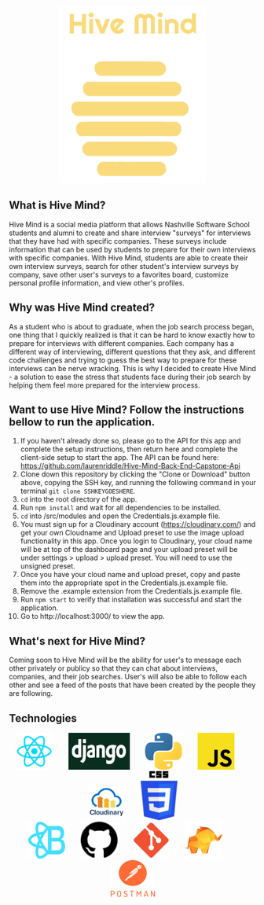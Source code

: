 <div align="center"><img src="./Logo.png" alt="Logo" width="300" height="360" /></div>


## What is Hive Mind?
Hive Mind is a social media platform that allows Nashville Software School students and alumni to create and share interview "surveys" for interviews that they have had with specific companies. These surveys include information that can be used by students to prepare for their own interviews with specific companies. With Hive Mind, students are able to create their own interview surveys, search for other student's interview surveys by company, save other user's surveys to a favorites board, customize personal profile information, and view other's profiles. 

## Why was Hive Mind created?
As a student who is about to graduate, when the job search process began, one thing that I quickly realized is that it can be hard to know exactly how to prepare for interviews with different companies. Each company has a different way of interviewing, different questions that they ask, and different code challenges and trying to guess the best way to prepare for these interviews can be nerve wracking. This is why I decided to create Hive Mind - a solution to ease the stress that students face during their job search by helping them feel more prepared for the interview process.

## Want to use Hive Mind? Follow the instructions bellow to run the application.

1. If you haven't already done so, please go to the API for this app and complete the setup instructions, then return here and complete the client-side setup to start the app. The API can be found here: https://github.com/laurenriddle/Hive-Mind-Back-End-Capstone-Api
1. Clone down this repository by clicking the "Clone or Download" button above, copying the SSH key, and running the following command in your terminal `git clone SSHKEYGOESHERE`.
1. `cd` into the root directory of the app.
1. Run `npm install` and wait for all dependencies to be installed.
1. `cd` into /src/modules and open the Credentials.js.example file.
1. You must sign up for a Cloudinary account (https://cloudinary.com/) and get your own Cloudname and Upload preset to use the image upload functionality in this app. Once you login to Cloudinary, your cloud name will be at top of the dashboard page and your upload preset will be under settings > upload > upload preset. You will need to use the unsigned preset.  
1. Once you have your cloud name and upload preset, copy and paste them into the appropriate spot in the Credentials.js.example file.
1. Remove the .example extension from the Credentials.js.example file.
1. Run `npm start` to verify that installation was successful and start the application.
1. Go to http://localhost:3000/ to view the app. 

## What's next for Hive Mind?
Coming soon to Hive Mind will be the ability for user's to message each other privately or publicy so that they can chat about interviews, companies, and their job searches. User's will also be able to follow each other and see a feed of the posts that have been created by the people they are following. 

## Technologies 
<div align="center"><img src="./react.png" alt="Logo" width="75" height="75" />&nbsp&nbsp&nbsp&nbsp&nbsp&nbsp&nbsp&nbsp<img src="./django.png" alt="Logo" width="125" height="75" />&nbsp&nbsp&nbsp&nbsp&nbsp&nbsp&nbsp&nbsp<img src="./python.png" alt="Logo" width="75" height="75" />&nbsp&nbsp&nbsp&nbsp&nbsp&nbsp&nbsp&nbsp<img src="./javascriptyellow.png" alt="Logo" width="75" height="75" />&nbsp&nbsp&nbsp&nbsp&nbsp&nbsp&nbsp&nbsp<img src="./cloudinary.png" alt="Logo" width="75" height="75" />&nbsp&nbsp&nbsp&nbsp&nbsp&nbsp&nbsp&nbsp<img src="./css3.png" alt="Logo" width="75" height="100" /></div>


<div align="center"><img src="./reactBootstrap.svg" alt="Logo" width="75" height="75" />&nbsp&nbsp&nbsp&nbsp&nbsp&nbsp&nbsp&nbsp<img src="./github.png" alt="Logo" width="75" height="75" />&nbsp&nbsp&nbsp&nbsp&nbsp&nbsp&nbsp&nbsp<img src="./git.png" alt="Logo" width="75" height="75" />&nbsp&nbsp&nbsp&nbsp&nbsp&nbsp&nbsp&nbsp<img src="./tableplus.png" alt="Logo" width="75" height="75" />&nbsp&nbsp&nbsp&nbsp&nbsp&nbsp&nbsp&nbsp<img src="./postman.png" alt="Logo" width="90" height="75"/></div>
